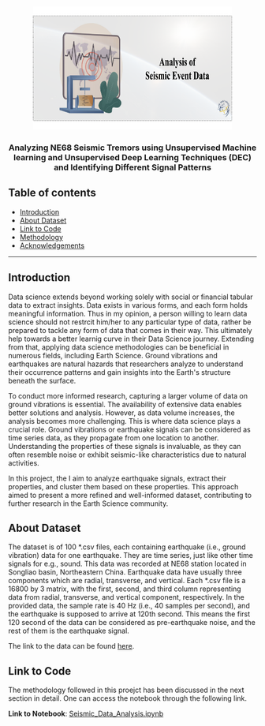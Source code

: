 <div align="center">
<img src="https://github.com/skswar/Seismic_Signal_Analysis/blob/main/img/banner.png" alt="Seismic Data Analysis Intro Logo" height="250px" width="80%"/>
</div>
<h3 align="center">Analyzing NE68 Seismic Tremors using Unsupervised Machine learning and Unsupervised Deep Learning Techniques (DEC) and Identifying Different Signal Patterns</h3>

## Table of contents
* [Introduction](#introduction)
* [About Dataset](#about-dataset)
* [Link to Code](#link-to-code)
* [Methodology](#methodology)
* [Acknowledgements](#acknowledgements)

<hr>

## Introduction
Data science extends beyond working solely with social or financial tabular data to extract insights. Data exists in various forms, and each form holds meaningful information. Thus in my opinion, a person willing to learn data science should not restrcit him/her to any particular type of data, rather be prepared to tackle any form of data that comes in their way. This ultimately help towards a better learnig curve in their Data Science journey. Extending from that, applying data science methodologies can be beneficial in numerous fields, including Earth Science. Ground vibrations and earthquakes are natural hazards that researchers analyze to understand their occurrence patterns and gain insights into the Earth's structure beneath the surface.

To conduct more informed research, capturing a larger volume of data on ground vibrations is essential. The availability of extensive data enables better solutions and analysis. However, as data volume increases, the analysis becomes more challenging. This is where data science plays a crucial role. Ground vibrations or earthquake signals can be considered as time series data, as they propagate from one location to another. Understanding the properties of these signals is invaluable, as they can often resemble noise or exhibit seismic-like characteristics due to natural activities.

In this project, the I aim to analyze earthquake signals, extract their properties, and cluster them based on these properties. This approach aimed to present a more refined and well-informed dataset, contributing to further research in the Earth Science community.

## About Dataset
The dataset is of 100 *.csv files, each containing earthquake (i.e., ground vibration) data for one earthquake. They are time series, just like other time signals for e.g., sound. This data was recorded at NE68 station located in Songliao basin, Northeastern China. Earthquake data have usually three components which are radial, transverse, and vertical. Each *.csv file is a 16800 by 3 matrix, with the first, second, and third column representing data from radial, transverse, and vertical component, respectively. In the provided data, the sample rate is 40 Hz (i.e., 40 samples per second), and the earthquake is supposed to arrive at 120th second. This means the first 120 second of the data can be considered as pre-earthquake noise, and the rest of them is the earthquake signal. 

The link to the data can be found [here](https://github.com/skswar/Seismic_Signal_Analysis/tree/main/datasource).

## Link to Code
The methodology followed in this proejct has been discussed in the next section in detail. One can access the notebook through the following link.

**Link to Notebook**: [Seismic_Data_Analysis.ipynb](https://github.com/skswar/Seismic_Signal_Analysis/tree/main/Seismic_Data_Analysis.ipynb)






